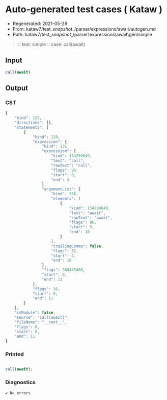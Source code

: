# Auto-generated test cases ( Kataw )
- Regenerated: 2021-05-29
- From: kataw7/test\__snapshot__/parser/expressions/await/autogen.md
- Path: kataw7/test\__snapshot__\parser\expressions\await\gen\simple
> :: test: simple
> :: case: call(await)
## Input

`````js
call(await)
`````
## Output

### CST

```javascript
{
    "kind": 122,
    "directives": [],
    "statements": [
        {
            "kind": 120,
            "expression": {
                "kind": 131,
                "expression": {
                    "kind": 134299649,
                    "text": "call",
                    "rawText": "call",
                    "flags": 96,
                    "start": 0,
                    "end": 4
                },
                "argumentList": {
                    "kind": 256,
                    "elements": [
                        {
                            "kind": 134299649,
                            "text": "await",
                            "rawText": "await",
                            "flags": 96,
                            "start": 5,
                            "end": 10
                        }
                    ],
                    "trailingComma": false,
                    "flags": 32,
                    "start": 5,
                    "end": 10
                },
                "flags": 268435488,
                "start": 0,
                "end": 11
            },
            "flags": 16,
            "start": 0,
            "end": 11
        }
    ],
    "isModule": false,
    "source": "call(await)",
    "fileName": "__root__",
    "flags": 0,
    "start": 0,
    "end": 11
}
```

### Printed

```javascript

call(await);
```

### Diagnostics

```javascript
✔ No errors
```


